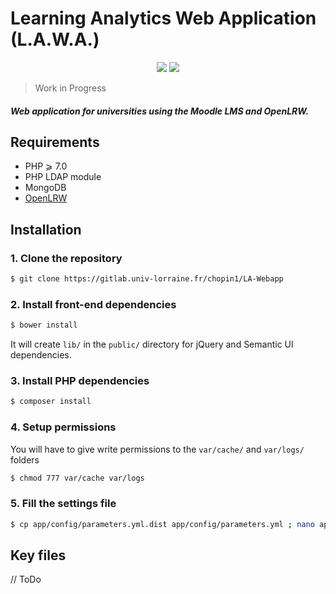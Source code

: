 # Learning Analytics Web Application (L.A.W.A.)

<p align="center">  
  <img src='https://scrutinizer-ci.com/g/xchopin/LAWA-UL/badges/build.png?b=master'>
  <a href='https://scrutinizer-ci.com/g/xchopin/LAWA-UL/?branch=master'>
     <img src='https://scrutinizer-ci.com/g/xchopin/LAWA-UL/badges/quality-score.png?b=master'>
  </a>
</p>

> Work in Progress <br>

##### Web application for universities using the Moodle LMS and OpenLRW.

## Requirements
- PHP ⩾ 7.0
- PHP LDAP module
- MongoDB
- [OpenLRW](https://github.com/Apereo-Learning-Analytics-Initiative/OpenLRW)

## Installation
### 1. Clone the repository
``` bash
$ git clone https://gitlab.univ-lorraine.fr/chopin1/LA-Webapp
```

### 2. Install front-end dependencies
``` bash
$ bower install
```
It will create `lib/` in the `public/` directory for jQuery and Semantic UI dependencies.

### 3. Install PHP dependencies
``` bash
$ composer install
```

### 4. Setup permissions
You will have to give write permissions to the `var/cache/` and `var/logs/` folders
``` bash
$ chmod 777 var/cache var/logs
```

### 5. Fill the settings file
``` bash
$ cp app/config/parameters.yml.dist app/config/parameters.yml ; nano app/config/parameters.yml
```
## Key files
// ToDo
